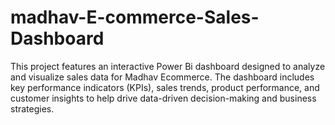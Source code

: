 # madhav-E-commerce-Sales-Dashboard
This project features an interactive Power Bi dashboard designed to analyze and visualize sales data for Madhav Ecommerce. The dashboard includes key performance indicators (KPIs), sales trends, product performance, and customer insights to help drive data-driven decision-making and business strategies.  
